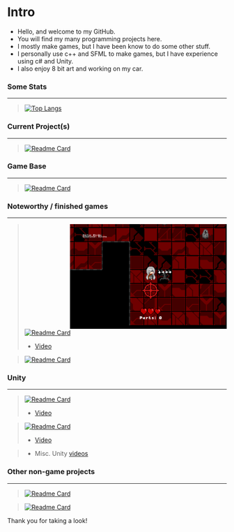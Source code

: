 # Intro
- Hello, and welcome to my GitHub.
- You will find my many programming projects here.
- I mostly make games, but I have been know to do some other stuff.
- I personally use c++ and SFML to make games, but I have experience using c# and Unity.
- I also enjoy 8 bit art and working on my car.

### Some Stats
---
> [![Top Langs](https://github-readme-stats.vercel.app/api/top-langs/?username=lordplatypus&theme=dark)]()

### Current Project(s)
---
> [![Readme Card](https://github-readme-stats.vercel.app/api/pin/?username=lordplatypus&repo=MonsterSweeper&theme=dark)](https://github.com/lordplatypus/MonsterSweeper)

### Game Base
---
> [![Readme Card](https://github-readme-stats.vercel.app/api/pin/?username=lordplatypus&repo=Minigame_Base&theme=dark)](https://github.com/lordplatypus/Minigame_Base)

### Noteworthy / finished games
---
> <img src="RhythmFactory.png" alt="Rhythm Factory Pic" style="width:360px;height:240px;" align="right">

> [![Readme Card](https://github-readme-stats.vercel.app/api/pin/?username=lordplatypus&repo=Rhythm_Game_Remake&theme=dark)](https://github.com/lordplatypus/Rhythm_Game_Remake)
> - [Video](https://drive.google.com/file/d/1_wkeOdnAibiDZWL2C8fwjAJCqUuMiXXe/view?usp=sharing)

> [![Readme Card](https://github-readme-stats.vercel.app/api/pin/?username=lordplatypus&repo=Slide_Puzzle&theme=dark)](https://github.com/lordplatypus/Slide_Puzzle)

### Unity
---
> [![Readme Card](https://github-readme-stats.vercel.app/api/pin/?username=lordplatypus&repo=Unity_Twin_Stick_Shooter&theme=dark)](https://github.com/lordplatypus/Unity_Twin_Stick_Shooter)
> - [Video](https://drive.google.com/file/d/1VaWz4vrZLyGXLp2J7o5HSjlnJe3rQKIq/view?usp=sharing)

> [![Readme Card](https://github-readme-stats.vercel.app/api/pin/?username=lordplatypus&repo=Unity_Block_Break&theme=dark)](https://github.com/lordplatypus/Unity_Block_Break)
> - [Video](https://drive.google.com/file/d/1LRiM1Hkz_oKIuju8MFIC-rLnpAIWz4E0/view?usp=sharing)

> - Misc. Unity [videos](https://drive.google.com/drive/folders/13CAJnkv_MCMbHHvUPLvZfhkiuql24qPv?usp=sharing)

### Other non-game projects
---
> [![Readme Card](https://github-readme-stats.vercel.app/api/pin/?username=lordplatypus&repo=Rhythm_Tool_Updated&theme=dark)](https://github.com/lordplatypus/Rhythm_Tool_Updated)

> [![Readme Card](https://github-readme-stats.vercel.app/api/pin/?username=lordplatypus&repo=List_Maker&theme=dark)](https://github.com/lordplatypus/List_Maker)


Thank you for taking a look!